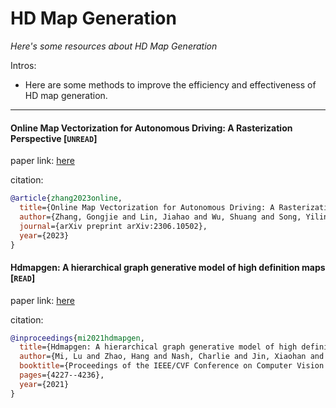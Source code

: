 # HD Map Generation
*Here's some resources about HD Map Generation*

Intros:
* Here are some methods to improve the efficiency and effectiveness of HD map generation.

---


#### Online Map Vectorization for Autonomous Driving: A Rasterization Perspective [`UNREAD`]

paper link: [here](https://arxiv.org/pdf/2306.10502)

citation: 
```bibtex
@article{zhang2023online,
  title={Online Map Vectorization for Autonomous Driving: A Rasterization Perspective},
  author={Zhang, Gongjie and Lin, Jiahao and Wu, Shuang and Song, Yilin and Luo, Zhipeng and Xue, Yang and Lu, Shijian and Wang, Zuoguan},
  journal={arXiv preprint arXiv:2306.10502},
  year={2023}
}
```
    

#### Hdmapgen: A hierarchical graph generative model of high definition maps [`READ`]

paper link: [here](http://openaccess.thecvf.com/content/CVPR2021/papers/Mi_HDMapGen_A_Hierarchical_Graph_Generative_Model_of_High_Definition_Maps_CVPR_2021_paper.pdf)

citation: 
```bibtex
@inproceedings{mi2021hdmapgen,
  title={Hdmapgen: A hierarchical graph generative model of high definition maps},
  author={Mi, Lu and Zhao, Hang and Nash, Charlie and Jin, Xiaohan and Gao, Jiyang and Sun, Chen and Schmid, Cordelia and Shavit, Nir and Chai, Yuning and Anguelov, Dragomir},
  booktitle={Proceedings of the IEEE/CVF Conference on Computer Vision and Pattern Recognition},
  pages={4227--4236},
  year={2021}
}
```